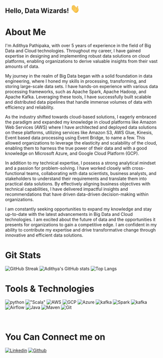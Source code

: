 <h2>Hello, Data Wizards! <img src="https://raw.githubusercontent.com/ABSphreak/ABSphreak/master/gifs/Hi.gif" width="30"></h2>
 <p align='center'>


# About Me
I'm Adithya Pathipaka, with over 5 years of experience in the field of Big Data and Cloud technologies. Throughout my career, I have gained expertise in designing and implementing robust data solutions on cloud platforms, enabling organizations to derive valuable insights from their vast amounts of data.

My journey in the realm of Big Data began with a solid foundation in data engineering, where I honed my skills in processing, transforming, and storing large-scale data sets. I have hands-on experience with various data processing frameworks, such as Apache Spark, Apache Hadoop, and Apache Kafka. Leveraging these tools, I have successfully built scalable and distributed data pipelines that handle immense volumes of data with efficiency and reliability.

As the industry shifted towards cloud-based solutions, I eagerly embraced the paradigm and expanded my knowledge in cloud platforms like Amazon Web Services (AWS) where I have architected and deployed data solutions on these platforms, utilizing services like Amazon S3, AWS Glue, Kinesis, Event based data processing using Event Bridge, to name a few. This allowed organizations to leverage the elasticity and scalability of the cloud, enabling them to harness the true power of their data and with a good knowledge on Microsoft Azure, and Google Cloud Platform (GCP).

In addition to my technical expertise, I possess a strong analytical mindset and a passion for problem-solving. I have worked closely with cross-functional teams, collaborating with data scientists, business analysts, and stakeholders to understand their requirements and translate them into practical data solutions. By effectively aligning business objectives with technical capabilities, I have delivered impactful insights and recommendations that have driven data-driven decision-making within organizations.

I am constantly seeking opportunities to expand my knowledge and stay up-to-date with the latest advancements in Big Data and Cloud technologies. I am excited about the future of data and the opportunities it presents for organizations to gain a competitive edge. I am confident in my ability to contribute my expertise and drive transformative change through innovative and efficient data solutions.
<br/>

# Git Stats
![GitHub Streak](https://streak-stats.demolab.com?user=adithyapathipaka&theme=radical&hide_border=false)
![Adithya's GitHub stats](https://github-readme-stats.vercel.app/api?username=adithyapathipaka&show_icons=true&theme=radical)
![Top Langs](https://github-readme-stats.vercel.app/api/top-langs/?username=adithyapathipaka&show_icons=true&theme=radical&layout=compact)


# Tools & Technologies

![python](https://img.shields.io/badge/python-3776AB.svg?style=for-the-badge&logo=python&logoColor=white) !["Scala"](https://img.shields.io/badge/Scala-DC322F?style=for-the-badge&logo=scala) ![AWS](https://img.shields.io/badge/AWS-232F3E?style=for-the-badge&logo=amazonaws) ![GCP](https://img.shields.io/badge/GCP-4285F4?style=for-the-badge&logo=googlecloud&logoColor=white) ![Azure](https://img.shields.io/badge/Azure-0078D4?style=for-the-badge&logo=microsoftazure) ![kafka](https://img.shields.io/badge/Kafka-231F20?style=for-the-badge&logo=apachekafka) ![Spark](https://img.shields.io/badge/Spark-E25A1C?style=for-the-badge&logo=apachespark&logoColor=white) ![kafka](https://img.shields.io/badge/Hadoop-66CCFF?style=for-the-badge&logo=apachehadoop&logoColor=black) ![Airflow](https://img.shields.io/badge/Airflow-017CEE?style=for-the-badge&logo=apacheairflow&logoColor=white) ![Java](https://img.shields.io/badge/Java-F80000?style=for-the-badge&logo=oraclejava&logoColor=#F80000) ![Maven](https://img.shields.io/badge/Maven-C71A36?style=for-the-badge&logo=apachemaven&logoColor=white) ![Git](https://img.shields.io/badge/Git-F05032?style=for-the-badge&logo=git&logoColor=white)

<br/>

# You Can Connect me on

[![Linkedin](https://img.shields.io/badge/Linkedin-0A66C2?style=for-the-badge&logo=linkedin)](https://www.linkedin.com/in/adithyapathipaka/)  [![Github](https://img.shields.io/badge/Github-181717?style=for-the-badge&logo=github)](https://github.com/adithyapathipaka)




